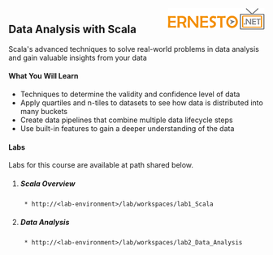 <img align="right" src="./logo.png">

<h2><span style="color:red;"></span>Data Analysis with Scala</h2>


Scala's advanced techniques to solve real-world problems in data analysis and gain valuable insights from your data


#### What You Will Learn

- Techniques to determine the validity and confidence level of data
- Apply quartiles and n-tiles to datasets to see how data is distributed into many buckets
- Create data pipelines that combine multiple data lifecycle steps
- Use built-in features to gain a deeper understanding of the data


#### Labs

Labs for this course are available at path shared below.

1. ##### Scala Overview
		* http://<lab-environment>/lab/workspaces/lab1_Scala
2. ##### Data Analysis
		* http://<lab-environment>/lab/workspaces/lab2_Data_Analysis

